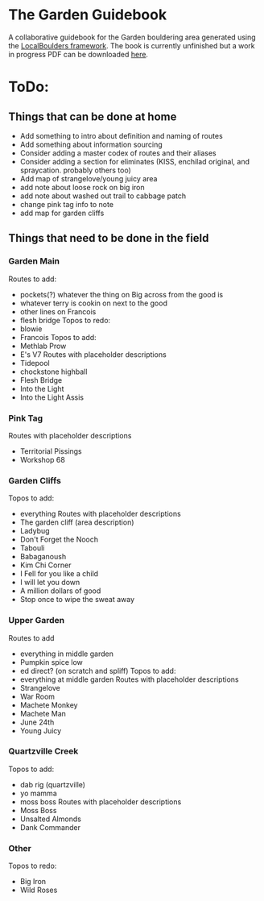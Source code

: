 # The Garden Guidebook
 A collaborative guidebook for the Garden bouldering area generated using the [LocalBoulders framework](https://github.com/AndrewChild/LocalBoulders). The book is currently unfinished but a work in progress PDF can be downloaded [here](https://github.com/AndrewChild/The-Garden-Guidebook/raw/main/guideBook.pdf).

# ToDo:
## Things that can be done at home
- Add something to intro about definition and naming of routes
- Add something about information sourcing
- Consider adding a master codex of routes and their aliases
- Consider adding a section for eliminates (KISS, enchilad original, and spraycation. probably others too)
- Add map of strangelove/young juicy area
- add note about loose rock on big iron
- add note about washed out trail to cabbage patch
- change pink tag info to note
- add map for garden cliffs
## Things that need to be done in the field
### Garden Main
Routes to add:
- pockets(?) whatever the thing on Big across from the good is
- whatever terry is cookin on next to the good
- other lines on Francois
- flesh bridge
Topos to redo:
- blowie
- Francois
Topos to add:
- Methlab Prow
- E's V7
Routes with placeholder descriptions
- Tidepool
- chockstone highball
- Flesh Bridge
- Into the Light
- Into the Light Assis
### Pink Tag
Routes with placeholder descriptions
- Territorial Pissings
- Workshop 68
### Garden Cliffs
Topos to add:
- everything
Routes with placeholder descriptions
- The garden cliff (area description)
- Ladybug
- Don't Forget the Nooch
- Tabouli
- Babaganoush
- Kim Chi Corner
- I Fell for you like a child
- I will let you down
- A million dollars of good
- Stop once to wipe the sweat away
### Upper Garden
Routes to add
- everything in middle garden
- Pumpkin spice low
- ed direct? (on scratch and spliff)
Topos to add:
- everything at middle garden
Routes with placeholder descriptions
- Strangelove
- War Room
- Machete Monkey
- Machete Man
- June 24th
- Young Juicy
### Quartzville Creek
Topos to add:
- dab rig (quartzville)
- yo mamma
- moss boss
Routes with placeholder descriptions
- Moss Boss
- Unsalted Almonds
- Dank Commander
### Other
Topos to redo:
- Big Iron
- Wild Roses